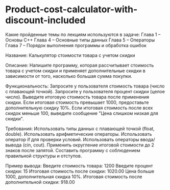 # Product-cost-calculator-with-discount-included
Какие пройденные темы по лекциям используются в задаче:
Глава 1 – Основы C++
Глава 4 – Основные типы данных
Глава 5 – Операторы
Глава 7 – Порядок выполнения программы и обработка ошибок

Название: Калькулятор стоимости товара с учетом скидки

Описание: Напишите программу, которая рассчитывает стоимость товара с учетом скидки и применяет дополнительные скидки в зависимости от того, насколько большая сумма покупки.

Функциональность:
Запросите у пользователя стоимость товара (число с плавающей точкой).
Запросите у пользователя процент скидки (целое число).
Выведите итоговую стоимость товара после применения скидки.
Если итоговая стоимость превышает 1000, предоставьте дополнительную скидку 10%.
Если итоговая стоимость после всех скидок меньше 100, выведите сообщение "Цена слишком низкая для скидки".

Требования:
Использовать типы данных с плавающей точкой (float, double).
Использовать арифметические операторы.
Использовать оператор if для проверки условий.
Использовать операторы ввода/вывода (cin, cout).
Применить округление итоговой стоимости до 2 знаков после запятой.
Составить программу с соблюдением правильной структуры и отступов.

Пример вывода:
Введите стоимость товара: 1200
Введите процент скидки: 15
Итоговая стоимость после скидки: 1020.00
Цена больше 1000, дополнительная скидка 10%.
Итоговая стоимость после дополнительной скидки: 918.00
